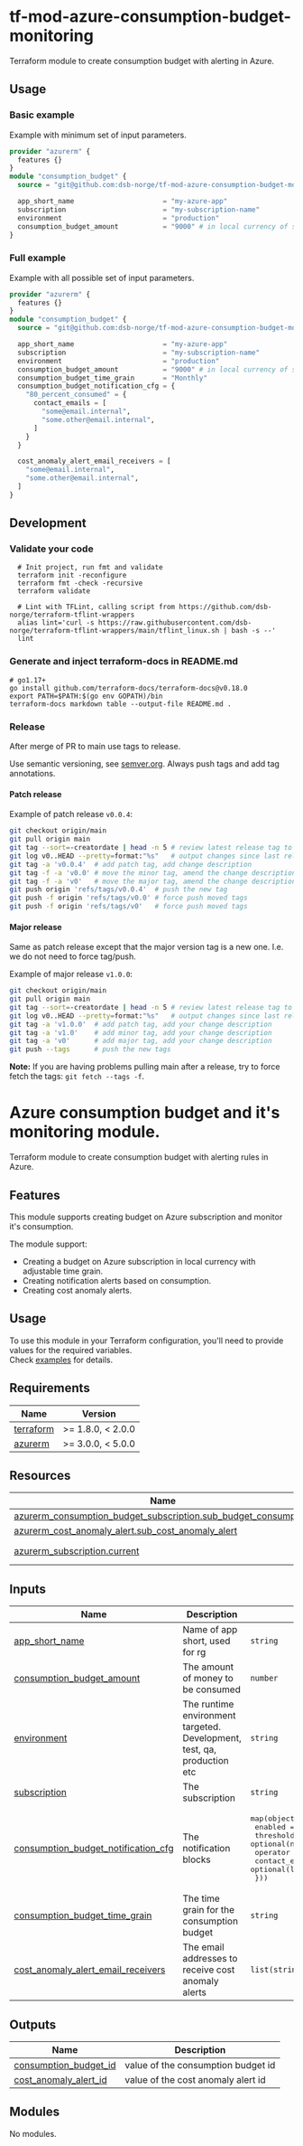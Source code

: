 # tf-mod-azure-consumption-budget-monitoring

Terraform module to create consumption budget with alerting in Azure.

## Usage

### Basic example

Example with minimum set of input parameters.

```terraform
provider "azurerm" {
  features {}
}
module "consumption_budget" {
  source = "git@github.com:dsb-norge/tf-mod-azure-consumption-budget-monitoring.git?ref=v0"

  app_short_name                      = "my-azure-app"
  subscription                        = "my-subscription-name"
  environment                         = "production"
  consumption_budget_amount           = "9000" # in local currency of subscription location
}
```

### Full example

Example with all possible set of input parameters.

```terraform
provider "azurerm" {
  features {}
}
module "consumption_budget" {
  source = "git@github.com:dsb-norge/tf-mod-azure-consumption-budget-monitoring.git?ref=v0"

  app_short_name                      = "my-azure-app"
  subscription                        = "my-subscription-name"
  environment                         = "production"
  consumption_budget_amount           = "9000" # in local currency of subscription location
  consumption_budget_time_grain       = "Monthly"
  consumption_budget_notification_cfg = {
    "80_percent_consumed" = {
      contact_emails = [
        "some@email.internal",
        "some.other@email.internal",
      ]
    }
  }

  cost_anomaly_alert_email_receivers = [
    "some@email.internal",
    "some.other@email.internal",
  ]
}
```

## Development

### Validate your code

```shell
  # Init project, run fmt and validate
  terraform init -reconfigure
  terraform fmt -check -recursive
  terraform validate

  # Lint with TFLint, calling script from https://github.com/dsb-norge/terraform-tflint-wrappers
  alias lint='curl -s https://raw.githubusercontent.com/dsb-norge/terraform-tflint-wrappers/main/tflint_linux.sh | bash -s --'
  lint

```

### Generate and inject terraform-docs in README.md

```shell
# go1.17+
go install github.com/terraform-docs/terraform-docs@v0.18.0
export PATH=$PATH:$(go env GOPATH)/bin
terraform-docs markdown table --output-file README.md .
```

### Release

After merge of PR to main use tags to release.

Use semantic versioning, see [semver.org](https://semver.org/). Always push tags and add tag annotations.

#### Patch release

Example of patch release `v0.0.4`:

```bash
git checkout origin/main
git pull origin main
git tag --sort=-creatordate | head -n 5 # review latest release tag to determine which is the next one
git log v0..HEAD --pretty=format:"%s"   # output changes since last release
git tag -a 'v0.0.4'  # add patch tag, add change description
git tag -f -a 'v0.0' # move the minor tag, amend the change description
git tag -f -a 'v0'   # move the major tag, amend the change description
git push origin 'refs/tags/v0.0.4'  # push the new tag
git push -f origin 'refs/tags/v0.0' # force push moved tags
git push -f origin 'refs/tags/v0'   # force push moved tags
```

#### Major release

Same as patch release except that the major version tag is a new one. I.e. we do not need to force tag/push.

Example of major release `v1.0.0`:

```bash
git checkout origin/main
git pull origin main
git tag --sort=-creatordate | head -n 5 # review latest release tag to determine which is the next one
git log v0..HEAD --pretty=format:"%s"   # output changes since last release
git tag -a 'v1.0.0'  # add patch tag, add your change description
git tag -a 'v1.0'    # add minor tag, add your change description
git tag -a 'v0'      # add major tag, add your change description
git push --tags      # push the new tags
```

**Note:** If you are having problems pulling main after a release, try to force fetch the tags: `git fetch --tags -f`.

<!-- Below is a placeholder for Terraform-docs generated documentation. Do not edit between the delimiters. -->  
<!-- BEGIN_TF_DOCS -->
# Azure consumption budget and it's monitoring module.  

Terraform module to create consumption budget with alerting rules in Azure.  

## Features  

This module supports creating budget on Azure subscription and monitor it's consumption.  

The module support:  

- Creating a budget on Azure subscription in local currency with adjustable time grain.
- Creating notification alerts based on consumption.
- Creating cost anomaly alerts.  

## Usage

To use this module in your Terraform configuration, you'll need to provide values for the required variables.  
Check [examples](./examples/) for details.  

<!-- markdownlint-disable MD033 -->
## Requirements

| Name | Version |
|------|---------|
| <a name="requirement_terraform"></a> [terraform](#requirement\_terraform) | >= 1.8.0, < 2.0.0 |
| <a name="requirement_azurerm"></a> [azurerm](#requirement\_azurerm) | >= 3.0.0, < 5.0.0 |

## Resources

| Name | Type |
|------|------|
| [azurerm_consumption_budget_subscription.sub_budget_consumption](https://registry.terraform.io/providers/hashicorp/azurerm/latest/docs/resources/consumption_budget_subscription) | resource |
| [azurerm_cost_anomaly_alert.sub_cost_anomaly_alert](https://registry.terraform.io/providers/hashicorp/azurerm/latest/docs/resources/cost_anomaly_alert) | resource |
| [azurerm_subscription.current](https://registry.terraform.io/providers/hashicorp/azurerm/latest/docs/data-sources/subscription) | data source |

<!-- markdownlint-disable MD013 -->
## Inputs

| Name | Description | Type | Default | Required |
|------|-------------|------|---------|:--------:|
| <a name="input_app_short_name"></a> [app\_short\_name](#input\_app\_short\_name) | Name of app short, used for rg | `string` | n/a | yes |
| <a name="input_consumption_budget_amount"></a> [consumption\_budget\_amount](#input\_consumption\_budget\_amount) | The amount of money to be consumed | `number` | n/a | yes |
| <a name="input_environment"></a> [environment](#input\_environment) | The runtime environment targeted. Development, test, qa, production etc | `string` | n/a | yes |
| <a name="input_subscription"></a> [subscription](#input\_subscription) | The subscription | `string` | n/a | yes |
| <a name="input_consumption_budget_notification_cfg"></a> [consumption\_budget\_notification\_cfg](#input\_consumption\_budget\_notification\_cfg) | The notification blocks | <pre>map(object({<br/>    enabled        = optional(bool)<br/>    threshold      = optional(number)<br/>    operator       = optional(string)<br/>    contact_emails = optional(list(string))<br/>  }))</pre> | <pre>{<br/>  "notification1": {<br/>    "enabled": false<br/>  }<br/>}</pre> | no |
| <a name="input_consumption_budget_time_grain"></a> [consumption\_budget\_time\_grain](#input\_consumption\_budget\_time\_grain) | The time grain for the consumption budget | `string` | `"Monthly"` | no |
| <a name="input_cost_anomaly_alert_email_receivers"></a> [cost\_anomaly\_alert\_email\_receivers](#input\_cost\_anomaly\_alert\_email\_receivers) | The email addresses to receive cost anomaly alerts | `list(string)` | `[]` | no |

## Outputs

| Name | Description |
|------|-------------|
| <a name="output_consumption_budget_id"></a> [consumption\_budget\_id](#output\_consumption\_budget\_id) | value of the consumption budget id |
| <a name="output_cost_anomaly_alert_id"></a> [cost\_anomaly\_alert\_id](#output\_cost\_anomaly\_alert\_id) | value of the cost anomaly alert id |

## Modules

No modules.

<!-- END_TF_DOCS -->
